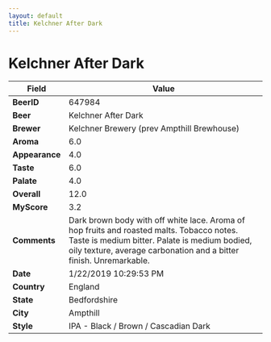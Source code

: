 ```yaml
---
layout: default
title: Kelchner After Dark
---
```


# Kelchner After Dark

| Field         | Value     |
|---------------|-----------|
| **BeerID** | 647984 |
| **Beer** | Kelchner After Dark |
| **Brewer** | Kelchner Brewery (prev Ampthill Brewhouse) |
| **Aroma** | 6.0 |
| **Appearance** | 4.0 |
| **Taste** | 6.0 |
| **Palate** | 4.0 |
| **Overall** | 12.0 |
| **MyScore** | 3.2 |
| **Comments** | Dark brown body with off white lace. Aroma of hop fruits and roasted malts. Tobacco notes. Taste is medium bitter. Palate is medium bodied, oily texture, average carbonation and a bitter finish. Unremarkable. |
| **Date** | 1/22/2019 10:29:53 PM |
| **Country** | England |
| **State** | Bedfordshire |
| **City** | Ampthill |
| **Style** | IPA - Black / Brown / Cascadian Dark |
